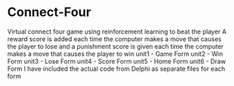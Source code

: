 # Connect-Four
Virtual connect four game using reinforcement learning to beat the player
A reward score is added each time the computer makes a move that causes the player to lose and a punishment score is given each time the computer makes a move that causes the player to win
unit1 - Game Form
unit2 - Win Form
unit3 - Lose Form
unit4 - Score Form
unit5 - Home Form
unit6 - Draw Form
I have included the actual code from Delphi as separate files for each form
